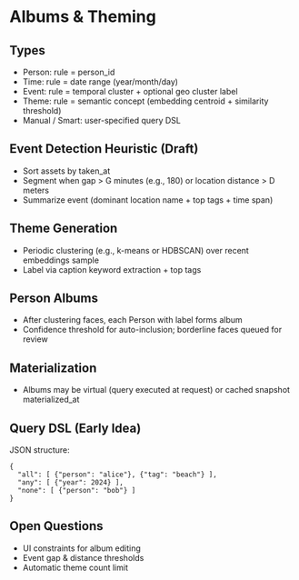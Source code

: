 # Albums & Theming

## Types
- Person: rule = person_id
- Time: rule = date range (year/month/day)
- Event: rule = temporal cluster + optional geo cluster label
- Theme: rule = semantic concept (embedding centroid + similarity threshold)
- Manual / Smart: user-specified query DSL

## Event Detection Heuristic (Draft)
- Sort assets by taken_at
- Segment when gap > G minutes (e.g., 180) or location distance > D meters
- Summarize event (dominant location name + top tags + time span)

## Theme Generation
- Periodic clustering (e.g., k-means or HDBSCAN) over recent embeddings sample
- Label via caption keyword extraction + top tags

## Person Albums
- After clustering faces, each Person with label forms album
- Confidence threshold for auto-inclusion; borderline faces queued for review

## Materialization
- Albums may be virtual (query executed at request) or cached snapshot materialized_at

## Query DSL (Early Idea)
JSON structure:
```
{
  "all": [ {"person": "alice"}, {"tag": "beach"} ],
  "any": [ {"year": 2024} ],
  "none": [ {"person": "bob"} ]
}
```

## Open Questions
- UI constraints for album editing
- Event gap & distance thresholds
- Automatic theme count limit
